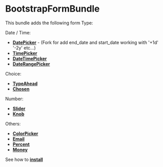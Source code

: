 BootstrapFormBundle
===================

This bundle adds the following form Type:

Date / Time:
* [**DatePicker**][1] - (Fork for add end_date and start_date working with '+1d' '-2y' etc...)
* [**TimePicker**][2]
* [**DateTimePicker**][4]
* [**DateRangePicker**][7]

Choice:
* [**TypeAhead**][13]
* [**Chosen**][11]

Number:
* [**Slider**][10]
* [**Knob**][12]

Others:
* [**ColorPicker**][8]
* [**Email**][5]
* [**Percent**][6]
* [**Money**][9]

See how to [**install**][3]

[1]: Resources/doc/02-DatePicker.md
[2]: Resources/doc/02-TimePicker.md
[3]: Resources/doc/01-installation.md
[4]: Resources/doc/02-DateTimePicker.md
[5]: Resources/doc/02-Email.md
[6]: Resources/doc/02-Percent.md
[7]: Resources/doc/02-DateRangePicker.md
[8]: Resources/doc/02-ColorPicker.md
[9]: Resources/doc/02-Money.md
[10]: Resources/doc/02-Slider.md
[11]: Resources/doc/02-Chosen.md
[12]: Resources/doc/02-Knob.md
[13]: Resources/doc/02-TypeAhead.md
